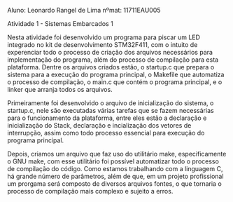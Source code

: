 Aluno: Leonardo Rangel de Lima   nºmat: 11711EAU005

Atividade 1 - Sistemas Embarcados 1

Nesta atividade foi desenvolvido um programa para piscar um LED integrado no kit de desenvolvimento STM32F411, com o intuito de experenciar todo o processo de criação dos arquivos necessários para implementação do programa, além do processo de compilação para esta plataforma. Dentre os arquivos criados estão, o startup.c que prepara o sistema para a execução do programa principal, o Makefile que automatiza o processo de compilação, o main.c que contém o programa principal, e o linker que arranja todos os arquivos.

Primeiramente foi desenvolvido o arquivo de inicialização do sistema, o startup.c, nele são executadas várias tarefas que se fazem necessárias para o funcionamento da plataforma, entre eles estão a declaração e inicialização do Stack, declaração e incialização dos vetores de interrupção, assim como todo processo essencial para execução do programa principal.

Depois, criamos um arquivo que faz uso do utilitário make, especificamente o GNU make, com esse utilitário foi possível automatizar todo o processo de compilação do código. Como estamos trabalhando com a linguagem C, há grande número de parâmetros, além de que, em um projeto profissional um prorgama será composto de diversos arquivos fontes, o que tornaria o processo de compilação mais complexo e sujeito a erros.

